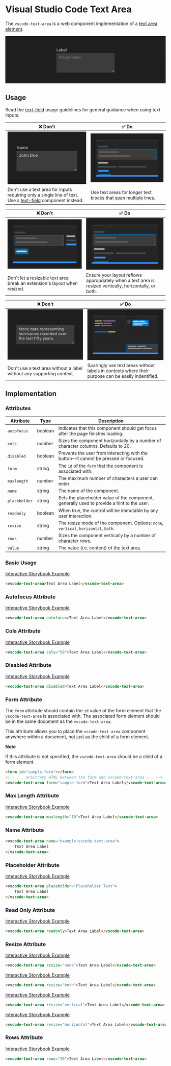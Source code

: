# Visual Studio Code Text Area

The `vscode-text-area` is a web component implementation of a [text area element](https://developer.mozilla.org/en-US/docs/Web/HTML/Element/textarea).

![Text area hero](/docs/assets/images/text-area-hero.png)

## Usage

Read the [text-field](../text-field/README.md) usage guidelines for general guidance when using text inputs.

| ❌ Don't                                                                                                                              | ✅ Do                                                                            |
| ------------------------------------------------------------------------------------------------------------------------------------- | -------------------------------------------------------------------------------- |
| ![Text area with one line of text](/docs/assets/images/text-area-dont-1.png)                                                          | ![Text area with multiple lines of text](/docs/assets/images/text-area-do-2.png) |
| Don't use a text area for inputs requiring only a single line of text. Use a [text-field](../text-field/README.md) component instead. | Use text areas for longer text blocks that span multiple lines.                  |

| ❌ Don't                                                                                             | ✅ Do                                                                                                   |
| ---------------------------------------------------------------------------------------------------- | ------------------------------------------------------------------------------------------------------- |
| ![Text area being resized until content flows out of view](/docs/assets/images/text-area-dont-2.png) | ![Text area being resized causing layout reflow](/docs/assets/images/text-area-do-2.png)                |
| Don't let a resizable text area break an extension's layout when resized.                            | Ensure your layout reflows appropriately when a text area is resized vertically, horizontally, or both. |

| ❌ Don't                                                              | ✅ Do                                                                                              |
| --------------------------------------------------------------------- | -------------------------------------------------------------------------------------------------- |
| ![Text area without label](/docs/assets/images/text-area-dont-3.png)  | ![Text area without label with supporting context](/docs/assets/images/text-area-do-3.png)         |
| Don't use a text area without a label without any supporting context. | Sparingly use text areas without labels in contexts where their purpose can be easily indentified. |

## Implementation

### Attributes

| Attribute     | Type    | Description                                                                                |
| ------------- | ------- | ------------------------------------------------------------------------------------------ |
| `autofocus`   | boolean | Indicates that this component should get focus after the page finishes loading.            |
| `cols`        | number  | Sizes the component horizontally by a number of character columns. Defaults to 20.         |
| `disabled`    | boolean | Prevents the user from interacting with the button––it cannot be pressed or focused.       |
| `form`        | string  | The `id` of the `form` that the component is associated with.                              |
| `maxlength`   | number  | The maximum number of characters a user can enter.                                         |
| `name`        | string  | The name of the component.                                                                 |
| `placeholder` | string  | Sets the placeholder value of the component, generally used to provide a hint to the user. |
| `readonly`    | boolean | When true, the control will be immutable by any user interaction.                          |
| `resize`      | string  | The resize mode of the component. Options: `none`, `vertical`, `horizontal`, `both`.       |
| `rows`        | number  | Sizes the component vertically by a number of character rows.                              |
| `value`       | string  | The value (i.e. content) of the text area.                                                 |

### Basic Usage

[Interactive Storybook Example](https://microsoft.github.io/vscode-webview-ui-toolkit/?path=/story/library-text-area--default)

```html
<vscode-text-area>Text Area Label</vscode-text-area>
```

### Autofocus Attribute

[Interactive Storybook Example](https://microsoft.github.io/vscode-webview-ui-toolkit/?path=/story/library-text-area--with-autofocus)

```html
<vscode-text-area autofocus>Text Area Label</vscode-text-area>
```

### Cols Attribute

[Interactive Storybook Example](https://microsoft.github.io/vscode-webview-ui-toolkit/?path=/story/library-text-area--with-custom-cols)

```html
<vscode-text-area cols="50">Text Area Label</vscode-text-area>
```

### Disabled Attribute

[Interactive Storybook Example](https://microsoft.github.io/vscode-webview-ui-toolkit/?path=/story/library-text-area--with-disabled)

```html
<vscode-text-area disabled>Text Area Label</vscode-text-area>
```

### Form Attribute

The `form` attribute should contain the `id` value of the form element that the `vscode-text-area` is associated with. The associated form element should be in the same document as the `vscode-text-area`.

This attribute allows you to place the `vscode-text-area` component anywhere within a document, not just as the child of a form element.

**Note**

If this attribute is not specified, the `vscode-text-area` should be a child of a form element.

```html
<form id="sample-form"></form>
<!-- ... arbitrary HTML between the form and vscode-text-area ... -->
<vscode-text-area form="sample-form">Text Area Label</vscode-text-area>
```

### Max Length Attribute

[Interactive Storybook Example](https://microsoft.github.io/vscode-webview-ui-toolkit/?path=/story/library-text-area--with-max-length)

```html
<vscode-text-area maxlength="10">Text Area Label</vscode-text-area>
```

### Name Attribute

```html
<vscode-text-area name="example-vscode-text-area">
	Text Area Label
</vscode-text-area>
```

### Placeholder Attribute

[Interactive Storybook Example](https://microsoft.github.io/vscode-webview-ui-toolkit/?path=/story/library-text-area--with-placeholder)

```html
<vscode-text-area placeholder="Placeholder Text">
	Text Area Label
</vscode-text-area>
```

### Read Only Attribute

[Interactive Storybook Example](https://microsoft.github.io/vscode-webview-ui-toolkit/?path=/story/library-text-area--with-readonly)

```html
<vscode-text-area readonly>Text Area Label</vscode-text-area>
```

### Resize Attribute

[Interactive Storybook Example](https://microsoft.github.io/vscode-webview-ui-toolkit/?path=/story/library-text-area--with-resize-none)

```html
<vscode-text-area resize="none">Text Area Label</vscode-text-area>
```

[Interactive Storybook Example](https://microsoft.github.io/vscode-webview-ui-toolkit/?path=/story/library-text-area--with-resize-both)

```html
<vscode-text-area resize="both">Text Area Label</vscode-text-area>
```

[Interactive Storybook Example](https://microsoft.github.io/vscode-webview-ui-toolkit/?path=/story/library-text-area--with-resize-vertical)

```html
<vscode-text-area resize="vertical">Text Area Label</vscode-text-area>
```

[Interactive Storybook Example](https://microsoft.github.io/vscode-webview-ui-toolkit/?path=/story/library-text-area--with-resize-horizontal)

```html
<vscode-text-area resize="horizontal">Text Area Label</vscode-text-area>
```

### Rows Attribute

[Interactive Storybook Example](https://microsoft.github.io/vscode-webview-ui-toolkit/?path=/story/library-text-area--with-custom-rows)

```html
<vscode-text-area rows="20">Text Area Label</vscode-text-area>
```
